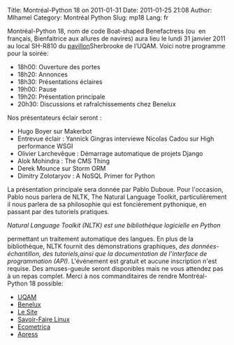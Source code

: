 Title: Montréal-Python 18 on 2011-01-31
Date: 2011-01-25 21:08
Author: Mlhamel
Category: Montréal Python
Slug: mp18
Lang: fr

Montréal-Python 18, nom de code Boat-shaped Benefactress (ou  en
français, Bienfaitrice aux allures de navires) aura lieu le lundi 31
janvier 2011 au local SH-R810 du [pavillon][]Sherbrooke de l’UQAM. Voici
notre programme pour la soirée:

-   18h00: Ouverture des portes
-   18h20: Annonces
-   18h30: Présentations éclaires
-   19h00: Pause
-   19h20: Présentation principale
-   20h30: Discussions et rafraîchissements chez Benelux

Nos présentateurs éclair seront :

-   Hugo Boyer sur Makerbot
-   Entrevue éclair : Yannick Gingras interviewe Nicolas Cadou sur High
    performance WSGI
-   Olivier Larchevêque : Démarrage automatique de projets Django
-   Alok Mohindra : The CMS Thing
-   Derek Mounce sur Storm ORM
-   Dimitry Zolotaryov : A NoSQL Primer for Python

La présentation principale sera donnée par Pablo Duboue. Pour
l'occasion, Pablo nous parlera de NLTK, The Natural Language Toolkit,
particulièrement il nous parlera de sa philosophie qui est foncièrement
pythonique, en passant par des tutoriels pratiques.

*Natural Language Toolkit (NLTK) est une bibliothèque logicielle en
Python*

 permettant un traitement automatique des langues. En plus de la
bibliothèque, NLTK fournit des démonstrations graphiques, *des
données-échantillon, des tutoriels,ainsi que la documentation de
l'interface de programmation (API).* L'événement est gratuit et aucune
inscription n'est requise. Des amuses-gueule seront disponibles mais ne
vous attendez pas à un repas complet. Merci à nos commanditaires de
rendre Montréal-Python 18 possible:

-   [UQAM][]
-   [Benelux][]
-   [Le Site][]
-   [Savoir-Faire Linux][]
-   [Ecometrica][]
-   [Apress][]

  [pavillon]: http://www.uqam.ca/campus/pavillons/sh.htm
  [UQAM]: http://uqam.ca
  [Benelux]: http://www.brasseriebenelux.com/
  [Le Site]: http://lesite.ca
  [Savoir-Faire Linux]: http://www.savoirfairelinux.com/
  [Ecometrica]: http://ecometrica.ca/
  [Apress]: http://apress.com
